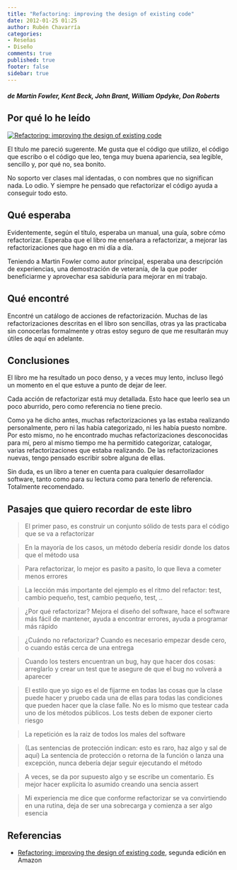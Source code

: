 ```yaml
---
title: "Refactoring: improving the design of existing code"
date: 2012-01-25 01:25
author: Rubén Chavarría
categories: 
- Reseñas
- Diseño
comments: true
published: true
footer: false
sidebar: true
---
```


##### de Martin Fowler, Kent Beck, John Brant, William Opdyke, Don Roberts

## Por qué lo he leído

[![Refactoring: improving the design of existing code](https://images-eu.ssl-images-amazon.com/images/I/41odjJlPgHL.jpg)][1]

El título me pareció sugerente. Me gusta que el código que utilizo, el código 
que escribo o el código que leo, tenga muy buena apariencia, sea legible, 
sencillo y, por qué no, sea bonito.

No soporto ver clases mal identadas, o con nombres que no significan nada. Lo 
odio. Y siempre he pensado que refactorizar el código ayuda a conseguir todo 
esto.

<!-- more -->

## Qué esperaba

Evidentemente, según el título, esperaba un manual, una guía, sobre cómo 
refactorizar. Esperaba que el libro me enseñara a refactorizar, a mejorar las 
refactorizaciones que hago en mi día a día.

Teniendo a Martin Fowler como autor principal, esperaba una descripción de 
experiencias, una demostración de veteranía, de la que poder beneficiarme y 
aprovechar esa sabiduría para mejorar en mi trabajo.

## Qué encontré

Encontré un catálogo de acciones de refactorización. Muchas de las 
refactorizaciones descritas en el libro son sencillas, otras ya las practicaba 
sin conocerlas formalmente y otras estoy seguro de que me resultarán muy 
útiles de aquí en adelante.

## Conclusiones

El libro me ha resultado un poco denso, y a veces muy lento, incluso llegó un 
momento en el que estuve a punto de dejar de leer.

Cada acción de refactorizar está muy detallada. Esto hace que leerlo sea un 
poco aburrido, pero como referencia no tiene precio.

Como ya he dicho antes, muchas refactorizaciones ya las estaba realizando 
personalmente, pero ni las había categorizado, ni les había puesto nombre. 
Por esto mismo, no he encontrado muchas refactorizaciones desconocidas para mí, 
pero al mismo tiempo me ha permitido categorizar, catalogar, varias 
refactorizaciones que estaba realizando. De las refactorizaciones nuevas, 
tengo pensado escribir sobre alguna de ellas.

Sin duda, es un libro a tener en cuenta para cualquier desarrollador software, 
tanto como para su lectura como para tenerlo de referencia. Totalmente 
recomendado.

## Pasajes que quiero recordar de este libro

> El primer paso, es construir un conjunto sólido de tests para el código que 
se va a refactorizar

<!-- more -->

> En la mayoría de los casos, un método debería residir donde los datos que el 
método usa

<!-- more -->

> Para refactorizar, lo mejor es pasito a pasito, lo que lleva a cometer menos 
errores

<!-- more -->

> La lección más importante del ejemplo es el ritmo del refactor: test, cambio 
pequeño, test, cambio pequeño, test, ..

<!-- more -->

> ¿Por qué refactorizar? Mejora el diseño del software, hace el software más 
fácil de mantener, ayuda a encontrar errores, ayuda a programar más rápido

<!-- more -->

> ¿Cuándo no refactorizar? Cuando es necesario empezar desde cero, o cuando 
estás cerca de una entrega

<!-- more -->

> Cuando los testers encuentran un bug, hay que hacer dos cosas: arreglarlo y 
crear un test que te asegure de que el bug no volverá a aparecer

<!-- more -->

> El estilo que yo sigo es el de fijarme en todas las cosas que la clase puede 
hacer y pruebo cada una de ellas para todas las condiciones que pueden hacer 
que la clase falle. No es lo mismo que testear cada uno de los métodos 
públicos. Los tests deben de exponer cierto riesgo

<!-- more -->

> La repetición es la raiz de todos los males del software

<!-- more -->

> (Las sentencias de protección indican: esto es raro, haz algo y sal de aquí) 
La sentencia de protección o retorna de la función o lanza una excepción, 
nunca debería dejar seguir ejecutando el método

<!-- more -->

> A veces, se da por supuesto algo y se escribe un comentario. Es mejor hacer 
explícita lo asumido creando una sencia assert

<!-- more -->

> Mi experiencia me dice que conforme refactorizar se va convirtiendo en una 
rutina, deja de ser una sobrecarga y comienza a ser algo esencia

## Referencias

- [Refactoring: improving the design of existing code][1], segunda edición en
Amazon

[1]: https://amzn.to/2CO5Fna
